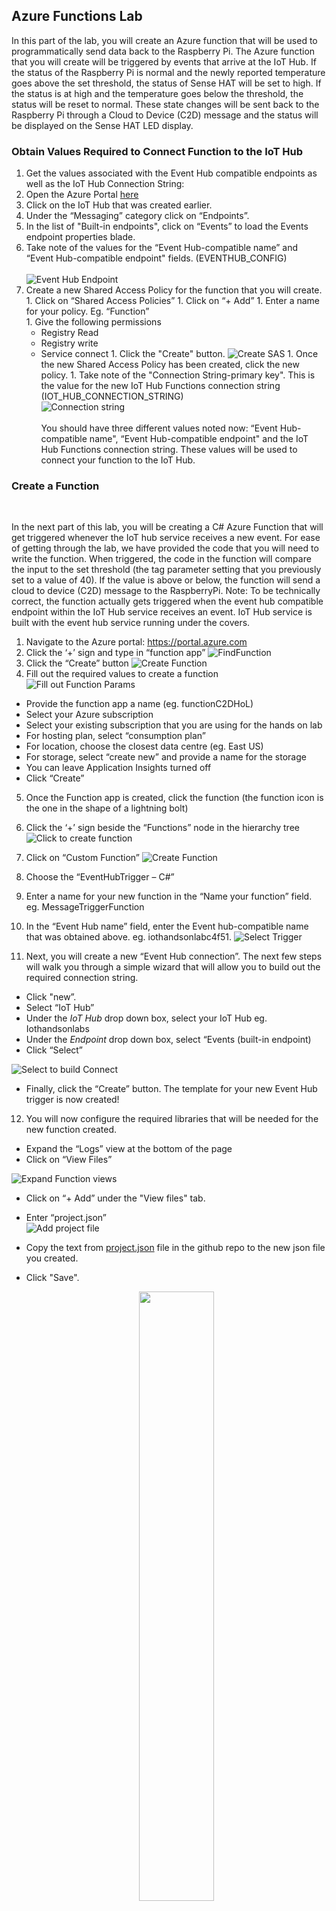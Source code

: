 ## Azure Functions Lab

In this part of the lab, you will create an Azure function that will be used to programmatically send data back to the Raspberry Pi. The Azure function that you will create will be triggered by events that arrive at the IoT Hub. If the status of the Raspberry Pi is normal and the newly reported temperature goes above the set threshold, the status of Sense HAT will be set to high. If the status is at high and the temperature goes below the threshold, the status will be reset to normal. These state changes will be sent back to the Raspberry Pi through a Cloud to Device (C2D) message and the status will be displayed on the Sense HAT LED display. 

### Obtain Values Required to Connect Function to the IoT Hub
1. Get the values associated with the Event Hub compatible endpoints as well as the IoT Hub Connection String:
  1. Open the Azure Portal [here](https://ms.portal.azure.com)
  1. Click on the IoT Hub that was created earlier. 
  1. Under the “Messaging” category click on “Endpoints”.
  1. In the list of "Built-in endpoints", click on “Events” to load the Events endpoint properties blade. 
  1. Take note of the values for the “Event Hub-compatible name” and “Event Hub-compatible endpoint" fields.  (EVENTHUB_CONFIG)<br />  
  ![Event Hub Endpoint](/images/EHendpointValues.jpg) <br />
  1. Create a new Shared Access Policy for the function that you will create. 
    1. Click on “Shared Access Policies”
    1. Click on “+ Add”
    1. Enter a name for your policy.  Eg. “Function”  
    1. Give the following permissions
      - Registry Read
      - Registry write
      - Service connect
    1. Click the "Create" button. 
    ![Create SAS](/images/CreateSAS.jpg)
    1. Once the new Shared Access Policy has been created, click the new policy. 
    1. Take note of the "Connection String-primary key".  This is the value for the new IoT Hub Functions connection string (IOT_HUB_CONNECTION_STRING) <br />
    ![Connection string](/images/ConnectionString.jpg) <br><br> 
    You should have three different values noted now: “Event Hub-compatible name", “Event Hub-compatible endpoint" and the IoT Hub Functions connection string. These values will be used to connect your function to the IoT Hub. 

### Create a Function
<br>

In the next part of this lab, you will be creating a C# Azure Function that will get triggered whenever the IoT hub service receives a new event. 
For ease of getting through the lab, we have provided the code that you will need to write the function. When triggered, the code in the function will compare the input to the set threshold (the tag parameter setting that you previously set to a value of 40). If the value is above or below, the function will send a cloud to device (C2D) message to the RaspberryPi. Note: To be technically correct, the function actually gets triggered when the event hub compatible endpoint within the IoT Hub service receives an event. IoT Hub service is built with the event hub service running under the covers.
1. Navigate to the Azure portal: https://portal.azure.com 
2. Click the ‘+’ sign and type in “function app” 
![FindFunction](/images/CreateFunction.jpg)
3.	Click the “Create” button
![Create Function](/images/CreateFunction2.jpg)
4.	Fill out the required values to create a function
![Fill out Function Params](/images/CreateFunction3.jpg)
  - Provide the function app a name (eg. functionC2DHoL)
  - Select your Azure subscription
  - Select your existing subscription that you are using for the hands on lab
  - For hosting plan, select “consumption plan”
  - For location, choose the closest data centre (eg. East US)
  - For storage, select “create new” and provide a name for the storage
  - You can leave Application Insights turned off
  - Click “Create”
5. Once the Function app is created, click the function (the function icon is the one in the shape of a lightning bolt)
6. Click the ‘+’ sign beside the “Functions” node in the hierarchy tree
![Click to create function](/images/CreateFunction4.jpg)

7. Click on “Custom Function”
  ![Create Function](/images/CustomFunction.JPG)
8. Choose the “EventHubTrigger – C#”
9.	Enter a name for your new function in the “Name your function” field. eg. MessageTriggerFunction
10.	In the “Event Hub name” field, enter the Event hub-compatible name that was obtained above. eg. iothandsonlabc4f51.
![Select Trigger](/images/EHTrigger.jpg)
11.	Next, you will create a new “Event Hub connection”. The next few steps will walk you through a simple wizard that will allow you to build out the required connection string. 
  - Click "new”.
  - Select “IoT Hub”
  - Under the *IoT Hub* drop down box, select your IoT Hub eg. Iothandsonlabs
  - Under the *Endpoint* drop down box, select “Events (built-in endpoint)
  - Click “Select”

![Select to build Connect](/images/Select.jpg)

  - Finally, click the “Create” button. The template for your new Event Hub trigger is now created! 
12.	You will now configure the required libraries that will be needed for the new function created. 
  - Expand the “Logs” view at the bottom of the page
  - Click on “View Files”	

![Expand Function views](/images/functionViews.jpg)

  - Click on “+ Add” under the "View files" tab. 
  - Enter “project.json” <br />
![Add project file](/images/addProject.jpg)

  - Copy the text from [project.json](/AzureFunction/project.json) file in the github repo to the new json file you created.
  - Click "Save". 
    <p align="center">
    <img src="/images/projectSave.jpg" width="50%" height="50%" />
    </p>    
13.	Now add the main source code that will used within the function
  - Copy the text from Function.txt in the github repo to the "run.csx" file.
  - In the run.csx file, find the CONNECTION_STRING variable and set the value to the IoT Hub Functions Connection String that you obtained earlier. See “(IOT_HUB_CONNECTION_STRING)” above.
  - Click “Save and run” to run the function

   <p align="center">
    <img src="/images/runFunction.jpg" />
    </p>

---------------

In the next part of this lab, you will be creating a C# Azure Function that will get triggered whenver the IoT hub service receives a new event. For ease of getting through the lab, we have provided code that you can insert into the function. When triggered, the code will compare the input to the set threshold (the tag parameter setting) and if above or below, will send a cloud to device (C2D) message to the RaspberryPi. 
Note: To be technically correct, the function actually gets triggered when the event hub compatible endpoint within the IoT Hub service receives an event. IoT Hub actually leverages the event hub under the covers. 

1. Go to the Azure functions portal: [here](https://functions.azure.com/signin)
2. Select your Subscription, enter a Name for your Function App, and select the Region you will deploy the function to. Click on "Create + get started" <br />
  ![Create Function](/images/CreateFunction.jpg)
  
  - Click on "Custom Function" <br>
  ![Create Function](/images/CustomFunction.JPG)
  
  - Click on the plus sign ("+") next to "Functions".
  
  - Choose the “EventHubTrigger-CSharp”
    1. Enter a name for your new function in the “Name your function” field. eg. MessageTriggerFunction
    1. In the “Event Hub name” field, enter the Event hub-compatible name that was obtained above. eg. iothandsonlabc4f51. 
    ![Select EH Trigger](/images/EHTrigger.jpg)
    1. Next, you will create a new “Event Hub connection”.  The value for this connection will be the connection string for the event hub compatible endpoint built into the IoT Hub. The steps to create the new connection are as follows:
      - Click "new”.
      - Click "Add a connection string".
      - In the *Connection name* field, enter the IoT Hub Event Hub-compatible connection name that you obtained earlier
      - In the *Connection string* field, enter the IoT Event Hub compatible connection string. This connection string can be formed using a combination of strings obtained from the connection parameters noted earlier in the lab. The three strings are:
         1. The string "Endpoint="
         2. The value of the *Event Hub-compatible string* eg. sb://iothub-ns-iothandson-123156-90f62e3525.servicebus.windows.net/
         3. A subset string obtained from the *Functions connection string*. You will require the text associated with the ShareAccessKeyName and the ShareAccessKey. eg.  ;SharedAccessKeyName=functions;SharedAccessKey=hMfDUWMgNIXtLTqQ9Opr6/NtrqcxcJ9gKULcmPppZiA=*
         
         In our example, the values we obtained in the previous steps were:<br />
         ![Event Hub endpoint Name](/images/EHCompatibleEP.jpg)<br />
         and the <br />
         ![IoT Hub Functions Connection String](/images/FunctionsConnectionString.jpg) <br />
                  
         The newly formed Event Hub connection string will look like the following (join the values highlighted in yellow and green). Paste this new connection string value into the "Connection string" field. 
         <br />
         ![New Event Hub Connection String](/images/EHConnectionString.jpg)
         
   - Click "OK"
    
      <p align="center">
         <img src="/images/EHconnection.jpg" width="50%" height="50%" /> 
      </p>
      
  - On the *New Function* page, click "Create". The template for your new Event Hub Trigger function is now created!
  - Configure libraries for the new function created. 
    1. Expand the “Logs” view at the bottom of the page
    1. Click on “View Files”
    ![Expand Function views](/images/functionViews.jpg)
    1. Click on “+ Add” under the "View files" tab. 
    1. Enter “project.json” <br />
    ![Add project file](/images/addProject.jpg)
    1. Copy the text from [project.json](/AzureFunction/project.json) file in the github repo to the new json file you created.
    1. Click "Save". 
    <p align="center">
    <img src="/images/projectSave.jpg" width="50%" height="50%" />
    </p>    
        
    1. Copy the text from [Function.txt](/AzureFunction/AzureFunction.txt) in the github repo to the "run.csx" file. 
    1. In the run.csx file, find the CONNECTION_STRING variable and set the value to the IoT Hub Functions Connection String that you obtained earlier.  See “(IOT_HUB_CONNECTION_STRING)” above.
    <p align="center">
    <img src="/images/runFunction.jpg" />
    </p>
    1. Click “Run” to start the function

## Trying it out

You will now attempt to trigger the function and have the function send a message back to the Sense HAT. 
If you recall in lab 2, you created a tag parameter called tags.HighTemperatureLimit and set it to 40. This is the threshold that will determine when the status of the Sense HAT will change to Hot (if temperature is above the limit) or to Normal (when the temperature drops below the limit). When the status changes, the state (hot or normal) will appear on the Sense HAT display LEDs. 

1. If your python script is no longer running on the Raspberry Pi, start it back up using the command ```python SenseHat_IoTHub_Http_Lab_Key.py```
2. Try to get the temperature of the Sense HAT above the threshold value (if set to the instructed value, you should be trying to get the temperature above 40C)

If you are having difficulties getting the temperature on your physical Sense HAT over the threshold, you can do one of the following:
- Lower the threshold in the device twin for the RaspberryPi device. You can do this in the preconfigured solution portal (see steps in lab 2 to determine how to change the HighTemperatureLimit) 
- Update your Python script to use the Sense Hat emulator instead of the physical board. Using the Sense HAT emulator will allow you to virtually control the temperature (and other properties)

[Back to Main HOL Instructions](/README.md)
